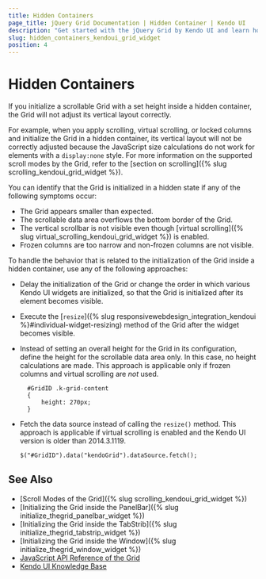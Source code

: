 ```yaml
---
title: Hidden Containers
page_title: jQuery Grid Documentation | Hidden Container | Kendo UI
description: "Get started with the jQuery Grid by Kendo UI and learn how to handle the most common scenarios when initializing it in a hidden container."
slug: hidden_containers_kendoui_grid_widget
position: 4
---
```


# Hidden Containers

If you initialize a scrollable Grid with a set height inside a hidden container, the Grid will not adjust its vertical layout correctly.

For example, when you apply scrolling, virtual scrolling, or locked columns and initialize the Grid in a hidden container, its vertical layout will not be correctly adjusted because the JavaScript size calculations do not work for elements with a `display:none` style. For more information on the supported scroll modes by the Grid, refer to the [section on scrolling]({% slug scrolling_kendoui_grid_widget %}).

You can identify that the Grid is initialized in a hidden state if any of the following symptoms occur:
* The Grid appears smaller than expected.
* The scrollable data area overflows the bottom border of the Grid.
* The vertical scrollbar is not visible even though [virtual scrolling]({% slug virtual_scrolling_kendoui_grid_widget %}) is enabled.
* Frozen columns are too narrow and non-frozen columns are not visible.

To handle the behavior that is related to the initialization of the Grid inside a hidden container, use any of the following approaches:
* Delay the initialization of the Grid or change the order in which various Kendo UI widgets are initialized, so that the Grid is initialized after its element becomes visible.
* Execute the [`resize`]({% slug responsivewebdesign_integration_kendoui %}#individual-widget-resizing) method of the Grid after the widget becomes visible.
* Instead of setting an overall height for the Grid in its configuration, define the height for the scrollable data area only. In this case, no height calculations are made. This approach is applicable only if frozen columns and virtual scrolling are _not_ used.

    ```
      #GridID .k-grid-content
      {
          height: 270px;
      }
    ```

* Fetch the data source instead of calling the `resize()` method. This approach is applicable if virtual scrolling is enabled and the Kendo UI version is older than 2014.3.1119.

    ```
    $("#GridID").data("kendoGrid").dataSource.fetch();
    ```

## See Also

* [Scroll Modes of the Grid]({% slug scrolling_kendoui_grid_widget %})
* [Initializing the Grid inside the PanelBar]({% slug initialize_thegrid_panelbar_widget %})
* [Initializing the Grid inside the TabStrib]({% slug initialize_thegrid_tabstrip_widget %})
* [Initializing the Grid inside the Window]({% slug initialize_thegrid_window_widget %})
* [JavaScript API Reference of the Grid](/api/javascript/ui/grid)
* [Kendo UI Knowledge Base](/knowledge-base)
